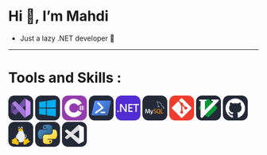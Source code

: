 # Hi 👋, I’m Mahdi
- Just a lazy .NET developer 🥱
---
# Tools and Skills : 
<div style="display: inline-block">
  <img src="https://github.com/tandpfun/skill-icons/blob/main/icons/VisualStudio-Dark.svg" width="50" hight="50" title="VisualStudio">
  <img src="https://github.com/danieleverest/skill-icons/blob/main/icons/Windows-Dark.svg" width="50" hight="50" title="Windows">
  <img src="https://github.com/tandpfun/skill-icons/blob/main/icons/CS.svg" width="50" hight="50" title="CSharp">
  <img src="https://github.com/tandpfun/skill-icons/blob/main/icons/Powershell-Dark.svg" width="50" hight="50" title="Powershell">
  <img src="https://github.com/tandpfun/skill-icons/blob/main/icons/DotNet.svg" width="50" hight="50" title="DotNet">
  <img src="https://github.com/tandpfun/skill-icons/blob/main/icons/MySQL-Dark.svg" width="50" hight="50" title="MySQL">
  <img src="https://github.com/tandpfun/skill-icons/blob/main/icons/Git.svg" width="50" hight="50" title="Git">
  <img src="https://github.com/tandpfun/skill-icons/blob/main/icons/VIM-Dark.svg" width="50" hight="50" title="Vim">
  <img src="https://github.com/tandpfun/skill-icons/blob/main/icons/Github-Dark.svg" width="50" hight="50" title="GitHub">
  <img src="https://github.com/tandpfun/skill-icons/blob/main/icons/Linux-Dark.svg" width="50" hight="50" title="Linux">
  <img src="https://github.com/tandpfun/skill-icons/blob/main/icons/Python-Dark.svg" width="50" hight="50" title="Python">
  <img src="https://github.com/tandpfun/skill-icons/blob/main/icons/VSCode-Dark.svg" width="50" hight="50" title="VSCode">
</div>
